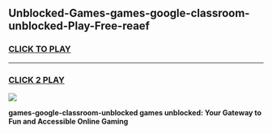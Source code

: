 
## Unblocked-Games-games-google-classroom-unblocked-Play-Free-reaef
<h3>
<a href="https://premium76.site?title=games-google-classroom-unblocked&ref=22A">CLICK TO PLAY</a></h3>
<hr>

<h3>
<a href="https://premium76.site?title=games-google-classroom-unblocked&ref=22A">CLICK 2 PLAY</a>
  
</h3>

<a href="https://premium76.site?title=games-google-classroom-unblocked&ref=22A"><img src="https://clearcache.store/games.png"></a>


**games-google-classroom-unblocked games unblocked: Your Gateway to Fun and Accessible Online Gaming**
